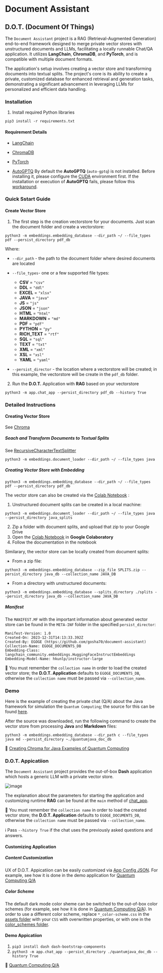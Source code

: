 # Document Assistant
## D.O.T. (Document Of Things)

The `Document Assistant` project is a RAG (Retrieval-Augmented Generation) end-to-end framework designed to merge private vector stores with unstructured documents and LLMs, facilitating a locally runnable Chat/QA application. It  utilizes **LangChain**, **ChromaDB**, and **PyTorch**, and is compatible with multiple document formats. 

The application's setup involves creating a vector store and transforming documents into textual splits. The project's core is its ability to create a private, customized database for enhanced retrieval and generation tasks, demonstrating a significant advancement in leveraging LLMs for personalized and efficient data handling​.

### Installation
1. Install required Python libraries
```
pip3 install -r requirements.txt
```
#### Requirement Details

- [LangChain](https://python.langchain.com/docs/modules/chains/foundational/llm_chain)

- [ChromaDB](https://docs.trychroma.com/)

- [PyTorch](https://pytorch.org/get-started/locally)

- [AutoGPTQ](https://pypi.org/project/auto-gptq/) 
By default the **AutoGPTQ** (`auto-gptq`) is not installed. Before installing it, please configure the [CUDA](https://www.cs.colostate.edu/~info/cuda-faq.html) environment first. 
If the installation or execution of **AutoGPTQ** fails, please follow this [workaround](https://huggingface.co/TheBloke/WizardLM-30B-Uncensored-GPTQ).


### <a name="quickStart">Quick Sstart Guide</a>

#### Create Vector Store 
1. The first step is the creation vectorstore for your documents. 
Just scan the document folder and create a vectorstore:
```
python3 -m embeddings.embedding_database --dir_path ~/ --file_types pdf --persist_directory pdf_db
```
Where:
- `--dir_path` - the path to the document folder where desired documents are located  
- `--file_types`-  one or a few supported file types:   
    - **CSV** = `"csv"`
    - **DDL** = `"ddl"`
    - **EXCEL** = `"xlsx"`
    - **JAVA** = `"java"`
    - **JS** = `"js"`
    - **JSON**  = `"json"`
    - **HTML** = `"html"`
    - **MARKDOWN** = `"md"`
    - **PDF** = `"pdf"`
    - **PYTHON** = `"py"`
    - **RICH_TEXT** = `"rtf"`
    - **SQL** = `"sql"`
    - **TEXT** = `"txt"`
    - **XML** = `"xml"`
    - **XSL** = `"xsl"`
    - **YAML** = `"yaml"`
           
- `--persist_director` - the location where a vectorstore will be created; in this example, the vectorstore will be create in the `pdf_db` folder.

2. Run the **D.O.T.** Application with **RAG** based on your vectorstore
```
python3 -m app.chat_app --persist_directory pdf_db --history True
```

### Detailed Instructions
#### Creating Vector Store
See [Chroma](https://api.python.langchain.com/en/latest/vectorstores/langchain_community.vectorstores.chroma.Chroma.html)

##### Seach and Transform Documents to Textual Splits
See [RecursiveCharacterTextSplitter](https://api.python.langchain.com/en/latest/text_splitter/langchain.text_splitter.RecursiveCharacterTextSplitter.html)
```
python3 -m embeddings.document_loader --dir_path ~/ --file_types java
```

##### Creating Vector Store with Embedding
```
python3 -m embeddings.embedding_database --dir_path ~/ --file_types pdf --persist_directory pdf_db
```
The vector store can also be created via the [Colab Notebook](https://github.com/gosha70/document-assistant/blob/main/notebooks/CreateEmbeddingsVectorstore.ipynb)
:
1. Unstructured document splits can be created in a local machine:
```
python3 -m embeddings.document_loader --dir_path ~/ --file_types java --persist_directory java_splits
```


2. Zip a folder with document splits, and upload that zip to your Google Drive
3. Open the [Colab Notebook](https://github.com/gosha70/document-assistant/blob/main/notebooks/CreateEmbeddingsVectorstore.ipynb) in **Google Colaboratory**
4. Follow the documentation in the notebook

Similarary, the vector store can be locally created from document splits:

- From a zip file:
```
python3 -m embeddings.embedding_database --zip_file SPLITS.zip --persist_directory java_db --collection_name JAVA_DB
```
- From a directory with unstructured documents:
```
python3 -m embeddings.embedding_database --splits_directory ./splits --persist_directory java_db --collection_name JAVA_DB
```

##### Manifest
The `MANIFEST.MF` with the important information about generated vector store can be found in the `META-INF` folder in the specified `persist_director`:
```
Manifest-Version: 1.0
Created-On: 2023-12-31T14:13:33.392Z
Created-By: EGOGE (https://github.com/gosha70/document-assistant)
Collection-Name: EGOGE_DOCUMENTS_DB
Embedding-Class: langchain_community.embeddings.HuggingFaceInstructEmbeddings
Embedding-Model-Name: hkunlp/instructor-large
```
:triangular_flag_on_post: You must remember the `collection name` in order to load the created vector store; the **D.O.T. Application** defaults to `EGOGE_DOCUMENTS_DB`, otherwise the `collection name` must be passed via `--collection_name`.

### Demo 

Here is the example of creating the private chat (Q/A) about the Java framework for simulation the `Quantum Computing`; the source for this can be found [here](https://www.manning.com/books/quantum-computing-in-action). 

After the source was downloaded, run the following command to create the vector store from processing **Java** and **Markdown** files:
```
python3 -m embeddings.embedding_database --dir_path c --file_types java md --persist_directory ~./quantumjava_doc_db
```

:movie_camera: [Creating Chroma for Java Examples of Quantum Computing](https://drive.google.com/file/d/19xbVvnTvkTTV4lZ3rcFIe08WJn3hMLbG)


###  D.O.T. Appicatiion
The `Document Assistant` project provides the out-of-box **Dash** application which hosts a generic LLM with a private vector store.

![image](https://github.com/gosha70/document-assistant/assets/17832712/76847401-8c27-4e2b-a613-218c622ba395)

The explanation about the parameters for starting the application and customizing runtime **RAG** can be found at the `main` method of [chat_app](https://github.com/gosha70/document-assistant/blob/main/app/chat_app.py).

:triangular_flag_on_post: You must remember the `collection name` in order to load the created vector store; the **D.O.T. Application** defaults to `EGOGE_DOCUMENTS_DB`, otherwise the `collection name` must be passed via `--collection_name`.

:information_source: Pass `--history True` if the chat uses the previously asked questions and answers.

#### Customizing Application

##### Content Customization
UX of D.O.T. Appicatiion can be easily customized via [App Config JSON](https://github.com/gosha70/document-assistant/blob/main/app/app_config.json).
For example, see how it is done in the demo application for [Quantum Computing Q/A](https://github.com/gosha70/quantum-chat/blob/main/app/app_config.json)

##### Color Scheme
The default dark mode color sheme can be switched to the out-of-box color schemes (for example, see how it is done in [Quantum Computing Q/A]([https://github.com/gosha70/quantum-chat](https://github.com/gosha70/quantum-chat/blob/main/src/app_config.json))).
In order to use a different color scheme, replace `*_color-scheme.css` in the [assets folder](https://github.com/gosha70/document-assistant/tree/main/app/assets) with your `CSS` with overwritten properties, or with one in the [color_schemes folder](https://github.com/gosha70/document-assistant/tree/main/app/color_schemes).



#### Demo Appicatiion
1. `pip3 install dash dash-bootstrap-components`
2. `python3 -m app.chat_app --persist_directory ./quantumjava_doc_db --history True`

:movie_camera: [Quantum Computing Q/A](https://drive.google.com/file/d/1OxAUQoNFPsGm9yvhaencaYZCxuqhlcL6) 


